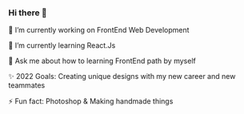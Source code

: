 ### Hi there 👋

 🔭 I’m currently working on FrontEnd Web Development
 
 🌱 I’m currently learning React.Js
 
 💬 Ask me about how to learning FrontEnd path by myself
 
 ✨ 2022 Goals: Creating unique designs with my new career and new teammates
 
 ⚡ Fun fact: Photoshop & Making handmade things



<!--
**mesenve/mesenve** is a ✨ _special_ ✨ repository because its `README.md` (this file) appears on your GitHub profile.

Here are some ideas to get you started:

- ...

- 👯 I’m looking to collaborate on ...
- 🤔 I’m looking for help with ...
- 
- 📫 How to reach me: ...
- 😄 Pronouns: ...
- ⚡ Fun fact: ...
-->
